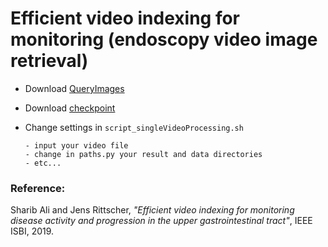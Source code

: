 # Efficient video indexing for monitoring  (endoscopy video image retrieval)


- Download [QueryImages](https://unioxfordnexus-my.sharepoint.com/:f:/r/personal/engs1903_ox_ac_uk/Documents/retrievedImageFromList/query?csf=1&e=IinIbP)

- Download [checkpoint](https://unioxfordnexus-my.sharepoint.com/:f:/r/personal/engs1903_ox_ac_uk/Documents/retrievedImageFromList/checkpoints?csf=1&e=rKcZ2y)

- Change settings in ``script_singleVideoProcessing.sh``

      - input your video file
      - change in paths.py your result and data directories
      - etc...
    



### Reference:

Sharib Ali and Jens Rittscher, *"Efficient video indexing for monitoring disease activity and progression in the upper gastrointestinal tract"*, IEEE ISBI, 2019.
